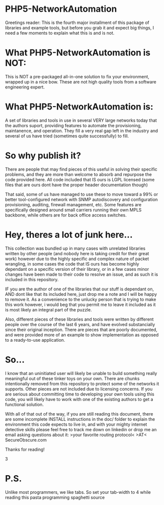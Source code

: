 PHP5-NetworkAutomation
======================

Greetings reader: This is the fourth major installment of this package of libraries and example tools, but before you grab it and expect big things, I need a few moments to explain what this is and is not.


What PHP5-NetworkAutomation is NOT:
======================
This is NOT a pre-packaged all-in-one solution to fix your environment, wrapped up in a nice bow. These are not high quality tools from a software engineering expert.


What PHP5-NetworkAutomation is:
======================
A set of libraries and tools in use in several VERY large networks today that the authors suport, providing features to automate the provisioning, maintanence, and operation. They fill a very real gap left in the industry and several of us have tried (sometimes quite successfully) to fill.


So why publish it?
======================
There are people that may find pieces of this useful in solving their specific problems, and they are more than welcome to absorb and repurpose the code provided here. All code included that IS ours is LGPL licensed (some files that are ours dont have the proper header documentation though)

That said, some of us have managed to use these to move toward a 99% or better tool-configured network with SNMP autodiscovery and configuration provisioning, auditing, firewall management, etc. Some features are specifically designed around small carriers running their own MPLS backbone, while others are for back office access switches.


Hey, theres a lot of junk here...
======================
This collection was bundled up in many cases with unrelated libraries written by other people (and nobody here is taking credit for their great work) however due to the highly specific and complex nature of packet wrangling, in some cases the code that IS ours has become highly dependant on a specific version of their library, or in a few cases minor changes have been made to their code to resolve an issue, and as such it is included in this repository.

IF you are the author of one of the libraries that our stuff is dependant on, AND dont like that its included here, just drop me a note and I will be happy to remove it. As a convenience to the unlucky person that is trying to make this work however, i would beg that you permit me to leave it included as it is most likely an integral part of the puzzle.

Also, different pieces of these libraries and tools were written by different people over the course of the last 6 years, and have evolved substancially since their original inception. There are pieces that are poorly documented, and were provided more of an example to show implementation as opposed to a ready-to-use application.


So...
======================
I know that an uninitiated user will likely be unable to build something really meaningful out of these tinker toys on your own. There are chunks intentionally removed from this repository to protect some of the networks it supports. Other pieces are not included due to licensing concerns. If you are serious about committing time to developing your own tools using this code, you will likely have to work with one of the existing authors to get a functional solution.

With all of that out of the way, if you are still reading this document, there are some incomplete INSTALL instructions in the doc/ folder to explain the environment this code expects to live in, and with your mighty internet detective skills please feel free to track me down on linkedin or drop me an email asking questions about it: >your favorite routing protocol< >AT< SecureObscure.com 


Thanks for reading!

3


P.S.
======================
Unlike most programmers, we like tabs. So set your tab-width to 4 while reading this pasta programming spaghetti source
